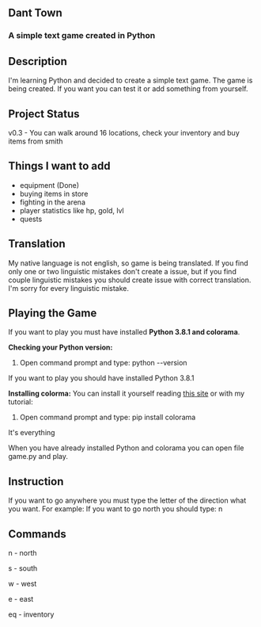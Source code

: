 ## Dant Town
### A simple text game created in Python

## Description

I'm learning Python and decided to create a simple text game. The game is being created. 
If you want you can test it or add something from yourself.

## Project Status

v0.3 - You can walk around 16 locations, check your inventory and buy items from smith

## Things I want to add

- equipment (Done)
- buying items in store
- fighting in the arena
- player statistics like hp, gold, lvl
- quests

## Translation

My native language is not english, so game is being translated. If you find only one or two linguistic mistakes don't create a issue, but if you find couple linguistic mistakes you should create issue with correct translation. I'm sorry for every linguistic mistake.

## Playing the Game

If you want to play you must have installed **Python 3.8.1 and colorama**.

**Checking your Python version:**
1. Open command prompt and type: python --version

If you want to play you should have installed Python 3.8.1

**Installing colorma:**
You can install it yourself reading [this site](https://pypi.org/project/colorama/)
or with my tutorial:
1. Open command prompt and type: pip install colorama

It's everything

When you have already installed Python and colorama you can open file game.py and play.

## Instruction

If you want to go anywhere you must type the letter of the direction what you want.
For example: If you want to go north you should type: n

## Commands

n - north

s - south

w - west

e - east

eq - inventory
